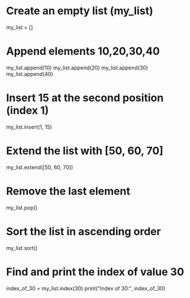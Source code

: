 # Create an empty list (my_list)
my_list = []

# Append elements 10,20,30,40
my_list.append(10)
my_list.append(20)
my_list.append(30)
my_list.append(40)

# Insert 15 at the second position (index 1)
my_list.insert(1, 15)

# Extend the list with [50, 60, 70]
my_list.extend([50, 60, 70])

# Remove the last element
my_list.pop()

# Sort the list in ascending order
my_list.sort()


# Find and print the index of value 30
index_of_30 = my_list.index(30)
print("Index of 30:", index_of_30)
